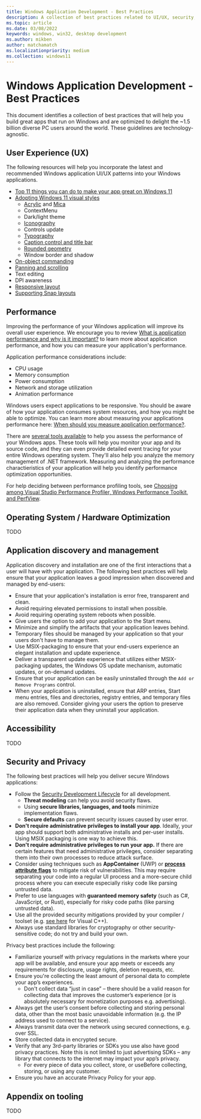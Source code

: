 ```yaml
---
title: Windows Application Development - Best Practices
description: A collection of best practices related to UI/UX, security, performance, and more.
ms.topic: article
ms.date: 03/08/2022
keywords: windows, win32, desktop development
ms.author: mikben
author: matchamatch
ms.localizationpriority: medium
ms.collection: windows11
---
```


# Windows Application Development - Best Practices

This document identifies a collection of best practices that will help you build great apps that run on Windows and are optimized to delight the ~1.5 billion diverse PC users around the world. These guidelines are technology-agnostic.


## User Experience (UX)

The following resources will help you incorporate the latest and recommended Windows application UI/UX patterns into your Windows applications.

 - [Top 11 things you can do to make your app great on Windows 11](/windows/apps/get-started/make-apps-great-for-windows)
 - [Adopting Windows 11 visual styles](/windows/apps/design/signature-experiences/design-principles) 
   - [Acrylic](/windows/apps/design/style/acrylic) and [Mica](/windows/apps/design/style/mica) 
   - ContextMenu 
   - Dark/light theme 
   - [Iconography](/windows/apps/design/signature-experiences/iconography) 
   - Controls update 
   - [Typography](/windows/apps/design/signature-experiences/typography) 
   - [Caption control and title bar](/windows/apps/design/basics/titlebar-design) 
   - [Rounded geometry](/windows/apps/design/signature-experiences/geometry) 
   - Window border and shadow 
 - [On-object commanding](/windows/apps/design/controls/collection-commanding#creating-context-menus) 
 - [Panning and scrolling](/windows/apps/design/input/guidelines-for-panning) 
 - Text editing
 - DPI awareness
 - [Responsive layout](/windows/apps/design/layout/responsive-design)
 - [Supporting Snap layouts](/windows/apps/desktop/modernize/apply-snap-layout-menu)


## Performance

Improving the performance of your Windows application will improve its overall user experience. We encourage you to review [What is application performance and why is it important?](/windows/apps/performance/#what-is-application-performance-and-why-is-it-important) to learn more about application performance, and how you can measure your application's performance.

Application performance considerations include:

 - CPU usage
 - Memory consumption
 - Power consumption
 - Network and storage utilization
 - Animation performance

Windows users expect applications to be responsive. You should be aware of how your application consumes system resources, and how you might be able to optimize. You can learn more about measuring your applications performance here: [When should you measure application performance?](/windows/apps/performance/introduction#when-should-you-measure-application-performance).

There are [several tools available](/windows/apps/performance/#what-tools-can-i-use-to-measure-application-performance) to help you assess the performance of your Windows apps. These tools will help you monitor your app and its source code, and they can even provide detailed event tracing for your entire Windows operating system. They'll also help you analyze the memory management of .NET framework. Measuring and analyzing the performance charactieristics of your application will help you identify performance optimization opportunities. 

For help deciding between performance profiling tools, see [Choosing among Visual Studio Performance Profiler, Windows Performance Toolkit, and PerfView](/windows/apps/performance/choose-between-tools).


## Operating System / Hardware Optimization

TODO


## Application discovery and management

Application discovery and installation are one of the first interactions that a user will have with your application. The following best practices will help ensure that your application leaves a good impression when discovered and managed by end-users:

 - Ensure that your application's installation is error free, transparent and clean. 
 - Avoid requiring elevated permissions to install when possible.
 - Avoid requiring operating system reboots when possible. 
 - Give users the option to add your application to the Start menu. 
 - Minimize and simplify the artifacts that your application leaves behind. 
 - Temporary files should be managed by your application so that your users don't have to manage them.
 - Use MSIX-packaging to ensure that your end-users experience an elegant installation and update experience.
 - Deliver a transparent update experience that utilizes either MSIX-packaging updates, the Windows OS update mechanism, automatic updates, or on-demand updates.  
 - Ensure that your application can be easily uninstalled through the `Add or Remove Programs` control. 
 - When your application is uninstalled, ensure that ARP entries, Start menu entries, files and directories, registry entries, and temporary files are also removed. Consider giving your users the option to preserve their application data when they uninstall your application.


## Accessibility

TODO


## Security and Privacy

The following best practices will help you deliver secure Windows applications:

 - Follow the [Security Development Lifecycle](https://www.microsoft.com/en-us/securityengineering/sdl/) for all development. 
   - **Threat modeling** can help you avoid security flaws. 
   - Using **secure libraries, languages, and tools** minimize implementation flaws. 
   - **Secure defaults** can prevent security issues caused by user error. 
 - **Don't require administrative privileges to install your app**. Ideally, your app should support both administrative installs and per-user installs. Using MSIX packaging is one way to achieve this. 
 - **Don't require administrative privileges to run your app.** If there are certain features that need administrative privileges, consider separating them into their own processes to reduce attack surface.  
 - Consider using techniques such as **AppContainer** (UWP) or **[process attribute flags](/windows/win32/api/processthreadsapi/nf-processthreadsapi-updateprocthreadattribute)** to mitigate risk of vulnerabilities. This may require separating your code into a regular UI process and a more-secure child process where you can execute especially risky code like parsing untrusted data.
 - Prefer to use languages with **guaranteed memory safety** (such as C#, JavaScript, or Rust), especially for risky code paths (like parsing untrusted data). 
 - Use all the provided security mitigations provided by your compiler / toolset (e.g. [see here](https://devblogs.microsoft.com/cppblog/security-features-in-microsoft-visual-c/) for Visual C++).
 - Always use standard libraries for cryptography or other security-sensitive code; do not try and build your own. 
 
Privacy best practices include the following:

 - Familiarize yourself with privacy regulations in the markets where your app will be available, and ensure your app meets or exceeds any requirements for disclosure, usage rights, deletion requests, etc. 
 - Ensure you're collecting the least amount of personal data to complete your app’s experiences. 
   - Don't collect data “just in case” – there should be a valid reason for collecting data that improves the customer’s experience (or is absolutely necessary for monetization purposes e.g. advertising). 
 - Always get the user’s consent before collecting and storing personal data, other than the most basic unavoidable information (e.g. the IP address used to connect to a service). 
 - Always transmit data over the network using secured connections, e.g. over SSL. 
 - Store collected data in encrypted secure.  
 - Verify that any 3rd-party libraries or SDKs you use also have good privacy practices. Note this is not limited to just advertising SDKs – any library that connects to the internet may impact your app’s privacy. 
   - For every piece of data you collect, store, or useBefore collecting, storing, or using any customer. 
 - Ensure you have an accurate Privacy Policy for your app.


## Appendix on tooling

TODO
